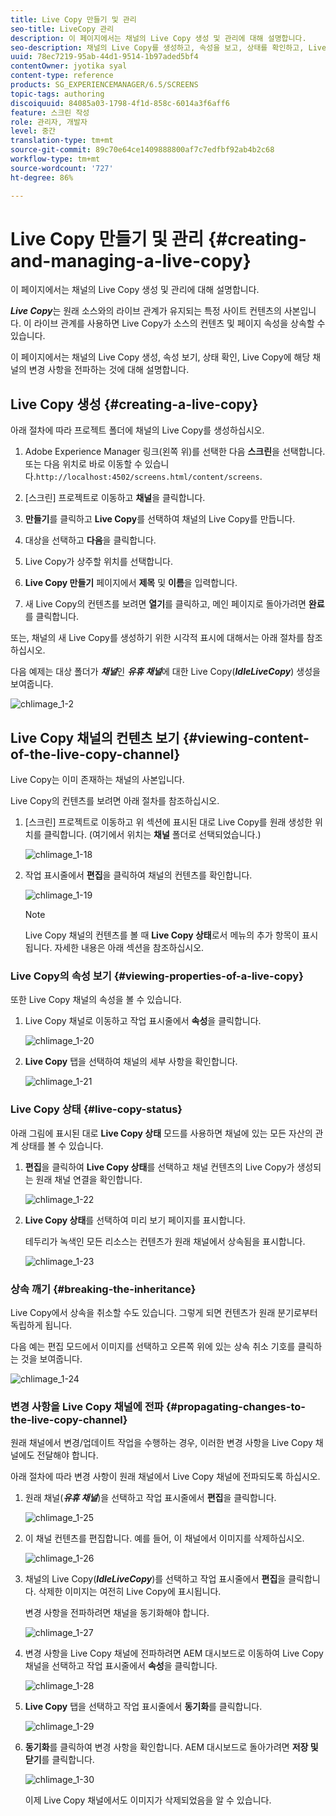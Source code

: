 ```yaml
---
title: Live Copy 만들기 및 관리
seo-title: LiveCopy 관리
description: 이 페이지에서는 채널의 Live Copy 생성 및 관리에 대해 설명합니다.
seo-description: 채널의 Live Copy를 생성하고, 속성을 보고, 상태를 확인하고, Live Copy에 해당 채널의 변경 사항을 전파하려면 이 페이지를 따르십시오.
uuid: 78ec7219-95ab-44d1-9514-1b97aded5bf4
contentOwner: jyotika syal
content-type: reference
products: SG_EXPERIENCEMANAGER/6.5/SCREENS
topic-tags: authoring
discoiquuid: 84085a03-1798-4f1d-858c-6014a3f6aff6
feature: 스크린 작성
role: 관리자, 개발자
level: 중간
translation-type: tm+mt
source-git-commit: 89c70e64ce1409888800af7c7edfbf92ab4b2c68
workflow-type: tm+mt
source-wordcount: '727'
ht-degree: 86%

---
```



# Live Copy 만들기 및 관리 {#creating-and-managing-a-live-copy}

이 페이지에서는 채널의 Live Copy 생성 및 관리에 대해 설명합니다.

***Live Copy***&#x200B;는 원래 소스와의 라이브 관계가 유지되는 특정 사이트 컨텐츠의 사본입니다. 이 라이브 관계를 사용하면 Live Copy가 소스의 컨텐츠 및 페이지 속성을 상속할 수 있습니다.

이 페이지에서는 채널의 Live Copy 생성, 속성 보기, 상태 확인, Live Copy에 해당 채널의 변경 사항을 전파하는 것에 대해 설명합니다.


## Live Copy 생성 {#creating-a-live-copy}

아래 절차에 따라 프로젝트 폴더에 채널의 Live Copy를 생성하십시오.

1. Adobe Experience Manager 링크(왼쪽 위)를 선택한 다음 **스크린**&#x200B;을 선택합니다. 또는 다음 위치로 바로 이동할 수 있습니다.`http://localhost:4502/screens.html/content/screens`.

1. [스크린] 프로젝트로 이동하고 **채널**&#x200B;을 클릭합니다.
1. **만들기**&#x200B;를 클릭하고 **Live Copy**&#x200B;를 선택하여 채널의 Live Copy를 만듭니다.

1. 대상을 선택하고 **다음**&#x200B;을 클릭합니다.
1. Live Copy가 상주할 위치를 선택합니다.
1. **Live Copy 만들기** 페이지에서 **제목** 및 **이름**&#x200B;을 입력합니다.

1. 새 Live Copy의 컨텐츠를 보려면 **열기**&#x200B;를 클릭하고, 메인 페이지로 돌아가려면 **완료**&#x200B;를 클릭합니다.

또는, 채널의 새 Live Copy를 생성하기 위한 시각적 표시에 대해서는 아래 절차를 참조하십시오.

다음 예제는 대상 폴더가 ***채널***&#x200B;인 ***유휴 채널***&#x200B;에 대한 Live Copy(***IdleLiveCopy***) 생성을 보여줍니다.

![chlimage_1-2](assets/chlimage_1-2.gif)

## Live Copy 채널의 컨텐츠 보기 {#viewing-content-of-the-live-copy-channel}

Live Copy는 이미 존재하는 채널의 사본입니다.

Live Copy의 컨텐츠를 보려면 아래 절차를 참조하십시오.

1. [스크린] 프로젝트로 이동하고 위 섹션에 표시된 대로 Live Copy를 원래 생성한 위치를 클릭합니다. (여기에서 위치는 **채널** 폴더로 선택되었습니다.)

   ![chlimage_1-18](assets/chlimage_1-18.png)

1. 작업 표시줄에서 **편집**&#x200B;을 클릭하여 채널의 컨텐츠를 확인합니다.

   ![chlimage_1-19](assets/chlimage_1-19.png)

   >[!NOTE]
   >
   >Live Copy 채널의 컨텐츠를 볼 때 **Live Copy 상태**&#x200B;로서 메뉴의 추가 항목이 표시됩니다. 자세한 내용은 아래 섹션을 참조하십시오.

### Live Copy의 속성 보기 {#viewing-properties-of-a-live-copy}

또한 Live Copy 채널의 속성을 볼 수 있습니다.

1. Live Copy 채널로 이동하고 작업 표시줄에서 **속성**&#x200B;을 클릭합니다.

   ![chlimage_1-20](assets/chlimage_1-20.png)

1. **Live Copy** 탭을 선택하여 채널의 세부 사항을 확인합니다.

   ![chlimage_1-21](assets/chlimage_1-21.png)

### Live Copy 상태 {#live-copy-status}

아래 그림에 표시된 대로 **Live Copy 상태** 모드를 사용하면 채널에 있는 모든 자산의 관계 상태를 볼 수 있습니다.

1. **편집**&#x200B;을 클릭하여 **Live Copy 상태**&#x200B;를 선택하고 채널 컨텐츠의 Live Copy가 생성되는 원래 채널 연결을 확인합니다.

   ![chlimage_1-22](assets/chlimage_1-22.png)

1. **Live Copy 상태**&#x200B;를 선택하여 미리 보기 페이지를 표시합니다.

   테두리가 녹색인 모든 리소스는 컨텐츠가 원래 채널에서 상속됨을 표시합니다.

   ![chlimage_1-23](assets/chlimage_1-23.png)

### 상속 깨기 {#breaking-the-inheritance}

Live Copy에서 상속을 취소할 수도 있습니다. 그렇게 되면 컨텐츠가 원래 분기로부터 독립하게 됩니다.

다음 예는 편집 모드에서 이미지를 선택하고 오른쪽 위에 있는 상속 취소 기호를 클릭하는 것을 보여줍니다.

![chlimage_1-24](assets/chlimage_1-24.png)

### 변경 사항을 Live Copy 채널에 전파 {#propagating-changes-to-the-live-copy-channel}

원래 채널에서 변경/업데이트 작업을 수행하는 경우, 이러한 변경 사항을 Live Copy 채널에도 전달해야 합니다.

아래 절차에 따라 변경 사항이 원래 채널에서 Live Copy 채널에 전파되도록 하십시오.

1. 원래 채널(***유휴 채널***)을 선택하고 작업 표시줄에서 **편집**&#x200B;을 클릭합니다.

   ![chlimage_1-25](assets/chlimage_1-25.png)

1. 이 채널 컨텐츠를 편집합니다. 예를 들어, 이 채널에서 이미지를 삭제하십시오.

   ![chlimage_1-26](assets/chlimage_1-26.png)

1. 채널의 Live Copy(***IdleLiveCopy***)를 선택하고 작업 표시줄에서 **편집**&#x200B;을 클릭합니다. 삭제한 이미지는 여전히 Live Copy에 표시됩니다.

   변경 사항을 전파하려면 채널을 동기화해야 합니다.

   ![chlimage_1-27](assets/chlimage_1-27.png)

1. 변경 사항을 Live Copy 채널에 전파하려면 AEM 대시보드로 이동하여 Live Copy 채널을 선택하고 작업 표시줄에서 **속성**&#x200B;을 클릭합니다.

   ![chlimage_1-28](assets/chlimage_1-28.png)

1. **Live Copy** 탭을 선택하고 작업 표시줄에서 **동기화**&#x200B;를 클릭합니다.

   ![chlimage_1-29](assets/chlimage_1-29.png)

1. **동기화**&#x200B;를 클릭하여 변경 사항을 확인합니다. AEM 대시보드로 돌아가려면 **저장 및 닫기**&#x200B;를 클릭합니다.

   ![chlimage_1-30](assets/chlimage_1-30.png)

   이제 Live Copy 채널에서도 이미지가 삭제되었음을 알 수 있습니다.

